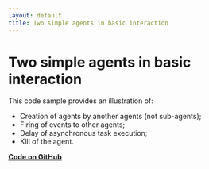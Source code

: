 ```yaml
---
layout: default
title: Two simple agents in basic interaction
---
```


# Two simple agents in basic interaction

This code sample provides an illustration of:

* Creation of agents by another agents (not sub-agents);
* Firing of events to other agents;
* Delay of asynchronous task execution;
* Kill of the agent.



[**Code on GitHub**](https://github.com/sarl/sarl/tree/master/sarl-eclipse/plugins/io.sarl.eclipse.examples/projects/io-sarl-demos-counter)
